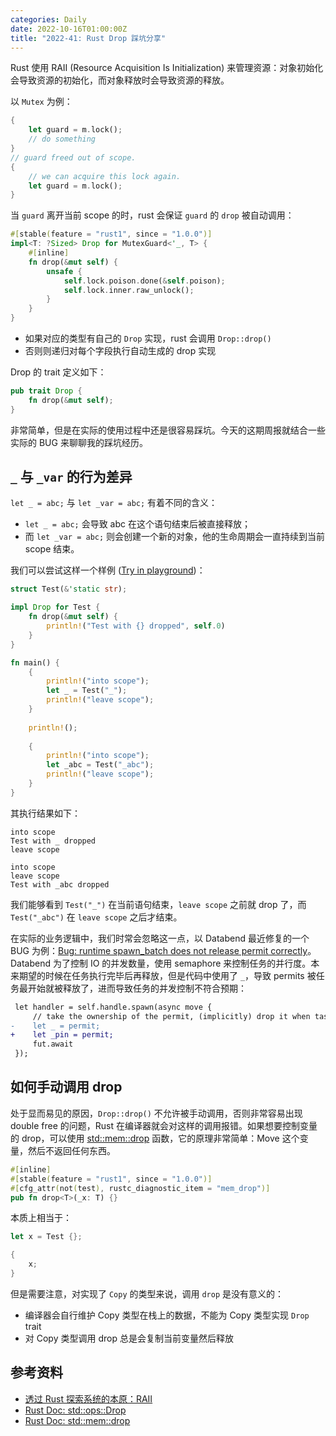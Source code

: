 ```yaml
---
categories: Daily
date: 2022-10-16T01:00:00Z
title: "2022-41: Rust Drop 踩坑分享"
---
```


Rust 使用 RAII (Resource Acquisition Is Initialization) 来管理资源：对象初始化会导致资源的初始化，而对象释放时会导致资源的释放。

以 `Mutex` 为例：

```rust
{
    let guard = m.lock();
    // do something
}
// guard freed out of scope.
{
    // we can acquire this lock again.
    let guard = m.lock();
}
```

当 `guard` 离开当前 scope 的时，rust 会保证 `guard` 的 `drop` 被自动调用：

```rust
#[stable(feature = "rust1", since = "1.0.0")]
impl<T: ?Sized> Drop for MutexGuard<'_, T> {
    #[inline]
    fn drop(&mut self) {
        unsafe {
            self.lock.poison.done(&self.poison);
            self.lock.inner.raw_unlock();
        }
    }
}
```

- 如果对应的类型有自己的 `Drop` 实现，rust 会调用 `Drop::drop()`
- 否则则递归对每个字段执行自动生成的 drop 实现

Drop 的 trait 定义如下：

```rust
pub trait Drop {
    fn drop(&mut self);
}
```

非常简单，但是在实际的使用过程中还是很容易踩坑。今天的这期周报就结合一些实际的 BUG 来聊聊我的踩坑经历。

## `_` 与 `_var` 的行为差异

`let _ = abc;` 与 `let _var = abc;` 有着不同的含义：

- `let _ = abc;` 会导致 abc 在这个语句结束后被直接释放；
- 而 `let _var = abc;` 则会创建一个新的对象，他的生命周期会一直持续到当前 scope 结束。

我们可以尝试这样一个样例 ([Try in playground](https://play.rust-lang.org/?version=stable&mode=debug&edition=2021&gist=b0930efbe4353afc4bfddf1d38b55bee))：

```rust
struct Test(&'static str);

impl Drop for Test {
    fn drop(&mut self) {
        println!("Test with {} dropped", self.0)
    }
}

fn main() {
    {
        println!("into scope");
        let _ = Test("_");
        println!("leave scope");
    }
    
    println!();
    
    {
        println!("into scope");
        let _abc = Test("_abc");
        println!("leave scope");
    }
}
```

其执行结果如下：

```shell
into scope
Test with _ dropped
leave scope

into scope
leave scope
Test with _abc dropped
```

我们能够看到 `Test("_")` 在当前语句结束，`leave scope` 之前就 drop 了，而 `Test("_abc")` 在 `leave scope` 之后才结束。

在实际的业务逻辑中，我们时常会忽略这一点，以 Databend 最近修复的一个 BUG 为例：[Bug: runtime spawn_batch does not release permit correctly](https://github.com/datafuselabs/databend/issues/8183)。Databend 为了控制 IO 的并发数量，使用 semaphore 来控制任务的并行度。本来期望的时候在任务执行完毕后再释放，但是代码中使用了 `_`，导致 permits 被任务最开始就被释放了，进而导致任务的并发控制不符合预期：

```diff
 let handler = self.handle.spawn(async move {
     // take the ownership of the permit, (implicitly) drop it when task is done
-    let _ = permit;
+    let _pin = permit;
     fut.await
 });
```

## 如何手动调用 drop

处于显而易见的原因，`Drop::drop()` 不允许被手动调用，否则非常容易出现 double free 的问题，Rust 在编译器就会对这样的调用报错。如果想要控制变量的 drop，可以使用 [std::mem::drop](https://doc.rust-lang.org/std/mem/fn.drop.html) 函数，它的原理非常简单：Move 这个变量，然后不返回任何东西。

```rust
#[inline]
#[stable(feature = "rust1", since = "1.0.0")]
#[cfg_attr(not(test), rustc_diagnostic_item = "mem_drop")]
pub fn drop<T>(_x: T) {}
```

本质上相当于：

```rust
let x = Test {};

{
    x;
}
```

但是需要注意，对实现了 `Copy` 的类型来说，调用 `drop` 是没有意义的：

- 编译器会自行维护 Copy 类型在栈上的数据，不能为 Copy 类型实现 `Drop` trait
- 对 Copy 类型调用 drop 总是会复制当前变量然后释放

## 参考资料

- [透过 Rust 探索系统的本原：RAII](https://mp.weixin.qq.com/s/jaKjzc_1rkDe67rfpnFTgg)
- [Rust Doc: std::ops::Drop](https://doc.rust-lang.org/std/ops/trait.Drop.html)
- [Rust Doc: std::mem::drop](https://doc.rust-lang.org/std/mem/fn.drop.html)
